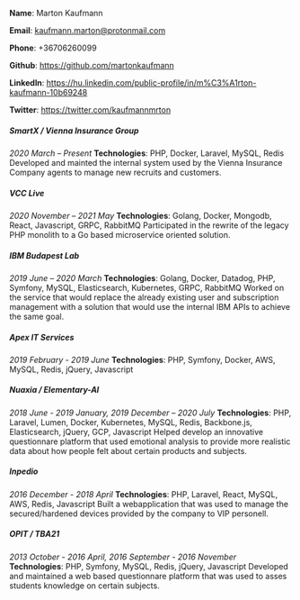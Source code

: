 **Name**: Marton Kaufmann

**Email**: kaufmann.marton@protonmail.com

**Phone**: +36706260099

**Github**: https://github.com/martonkaufmann

**LinkedIn**: https://hu.linkedin.com/public-profile/in/m%C3%A1rton-kaufmann-10b69248

**Twitter**: https://twitter.com/kaufmannmrton

##### SmartX / Vienna Insurance Group
_2020 March – Present_
**Technologies**: PHP, Docker, Laravel, MySQL, Redis
Developed and mainted the internal system used by the Vienna Insurance Company agents to manage new recruits and customers.

##### VCC Live
_2020 November – 2021 May_
**Technologies**: Golang, Docker, Mongodb, React, Javascript, GRPC, RabbitMQ
Participated in the rewrite of the legacy PHP monolith to a Go based microservice oriented solution.

##### IBM Budapest Lab
_2019 June – 2020 March_
**Technologies**: Golang, Docker, Datadog, PHP, Symfony, MySQL, Elasticsearch, Kubernetes, GRPC, RabbitMQ
Worked on the service that would replace the already existing user and subscription management with a solution that would use the internal IBM APIs to achieve the same goal.

##### Apex IT Services
_2019 February - 2019 June_
**Technologies**: PHP, Symfony, Docker, AWS, MySQL, Redis, jQuery, Javascript

##### Nuaxia / Elementary-AI
_2018 June - 2019 January, 
2019 December – 2020 July_
**Technologies**: PHP, Laravel, Lumen, Docker, Kubernetes, MySQL, Redis, Backbone.js, Elasticsearch, jQuery, GCP, Javascript
Helped develop an innovative questionnare platform that used emotional analysis to provide more realistic data about how people felt about certain products and subjects.

##### Inpedio
_2016 December - 2018 April_
**Technologies**: PHP, Laravel, React, MySQL, AWS, Redis, Javascript
Built a webapplication that was used to manage the secured/hardened devices provided by the company to VIP personell.

##### OPIT / TBA21
_2013 October - 2016 April, 
2016 September - 2016 November_
**Technologies**: PHP, Symfony, MySQL, Redis, jQuery, Javascript
Developed and maintained a web based questionnare platform that was used to asses students knowledge on certain subjects.
